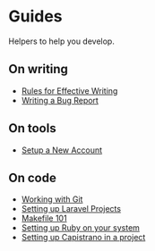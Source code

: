 Guides
======

Helpers to help you develop.

On writing
----------

- [Rules for Effective Writing](general/writing-rules.md)
- [Writing a Bug Report](general/bug-report.md)

On tools
--------

- [Setup a New Account](devops/setup-a-new-account.md)

On code
-------
- [Working with Git](git/git.md)
- [Setting up Laravel Projects](php/laravel-setup.md)
- [Makefile 101](make/makefile.md)
- [Setting up Ruby on your system](ruby/setup-ruby.md)
- [Setting up Capistrano in a project](capistrano/setup-capistrano.md)
